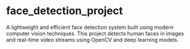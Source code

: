 # face_detection_project
A lightweight and efficient face detection system built using modern computer vision techniques. This project detects human faces in images and real-time video streams using OpenCV and deep learning models.
